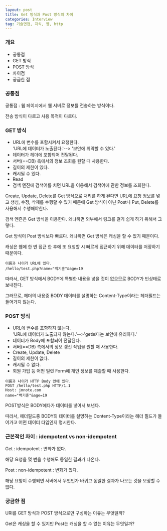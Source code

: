 ```yaml
---
layout: post
title: Get 방식과 Post 방식의 차이
categories: Interview
tag: 기술면접, 지식, 웹, http
---
```

### 개요

<ul>
<li>공통점</li>
<li>GET 방식</li>
<li>POST 방식</li>
<li>차이점</li>
<li>궁금한 점</li>
</ul>

### 공통점

<p></p>
<p>공통점 : 웹 페이지에서 웹 서버로 정보를 전송하는 방식이다.</p>
<p>전송 방식이 다르고 사용 목적이 다르다.</p>

### GET 방식

<ul>
<li>URL에 변수를 포함시켜서 요청한다.</li>
'URL에 데이터가 노출된다.'--> '보안에 취약할 수 있다.'
<li>데이터가 헤더에 포함되어 전달된다.</li>
<li>서버(==DB) 측에서의 정보 조회를 원할 때 사용한다.</li>
<li>길이의 제한이 있다.</li>
<li>캐시될 수 있다.</li>
<li>Read</li>
<li>검색 엔진에 검색어를 치면 URL을 이용해서 검색어에 관한 정보를 조회한다.</li>
</ul>

<p>Create, Update, Delete를 Get 방식으로 처리를 하게 된다면 URL에 요청 정보를 넣고 생성, 수정, 삭제를 수행할 수 있기 때문에 Get 방식이 아닌 Post나 Put, Delete를 사용해서 수행해야한다.</p>
<p>검색 엔즌은 Get 방식을 이용한다. 왜냐하면 외부에서 링크를 걸기 쉽게 하기 위해서 그렇다.</p>
<p>Get 방식이 Post 방식보다 빠르다. 왜냐하면 Get 방식은 캐싱을 할 수 있기 때문이다.</p>
<p>캐싱은 웹에 한 번 접근 한 후에 또 요청할 시 빠르게 접근하기 위해 데이터를 저장하기 때문이다.</p>

```
이름과 나이가 URL에 있다.
/hello/test.php?name="백기훈"&age=19
```

따라서, GET 방식에서 BODY에 특별한 내용을 넣을 것이 없으므로 BODY가 빈상태로 보내진다.

그러므로, 헤더의 내용중 BODY 데이터를 설명하는 Content-Type이라는 헤더필드는 들어가지 않는다.


### POST 방식

<ul>
<li>URL에 변수를 포함하지 않는다.</li>
'URL에 데이터가 노출되지 않는다.'-->'get보다는 보안에 유리하다.'
<li>데이터가 Body에 포함되어 전달된다.</li>
<li>서버(==DB) 측에서의 정보 갱신 작업을 원할 때 사용한다.</li>
<li>Create, Update, Delete</li>
<li>길이의 제한이 없다.</li>
<li>캐시될 수 없다.</li>
<li>회원 가입 등 어떤 일련 Form에 개인 정보를 제출할 때 사용한다.</li>
</ul>

```
이름과 나이가 HTTP Body 안에 있다.
POST /hello/test.php HTTP/1.1
Host: jmnote.com
name="백기훈"&age=19
```

POST방식은 BODY에다가 데이터를 넣어서 보낸다.  

따라서, 헤더필드중 BODY의 데이터를 설명하는 Content-Type이라는 헤더 필드가 들어가고 어떤 데이터 타입인지 명시한다.


### 근본적인 차이 : idempotent vs non-idempotent

<p>Get : idempotent : 변화가 없다.</p>
<p>해당 요청을 몇 번을 수행해도 동일한 결과가 나온다.</p>
<p>Post : non-idempotent : 변화가 있다.</p>
<p>해당 요청이 수행되면 서버에서 무엇인가 바귀고 동일한 결과가 나오는 것을 보장할 수 없다.</p>

### 궁금한 점

<p>URI를 GET 방식과 POST 방식으로만 구성하는 이유는 무엇일까?</p>
<p>Get은 캐싱을 할 수 있지만 Post는 캐싱을 할 수 없는 이유는 무엇일까?</p>
<p></p>
<p></p>
